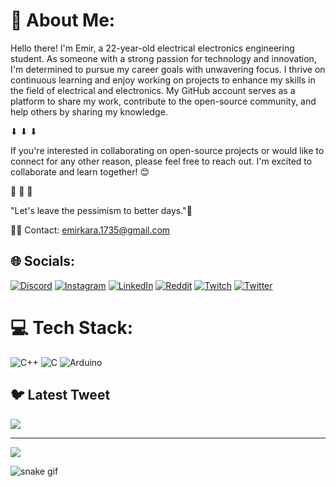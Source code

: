# 🐙 About Me:
  
Hello there! I'm Emir, a 22-year-old electrical electronics engineering student. As someone with a strong passion for technology and innovation, I'm determined to pursue my career goals with unwavering focus. I thrive on continuous learning and enjoy working on projects to enhance my skills in the field of electrical and electronics. My GitHub account serves as a platform to share my work, contribute to the open-source community, and help others by sharing my knowledge.

⬇ ⬇ ⬇

If you're interested in collaborating on open-source projects or would like to connect for any other reason, please feel free to reach out. I'm excited to collaborate and learn together! 😊

🐙           🐙           🐙     

"Let's leave the pessimism to better days."🍻


 
🙋‍♂️  Contact: emirkara.1735@gmail.com 

## 🌐 Socials:
[![Discord](https://img.shields.io/badge/Discord-%237289DA.svg?logo=discord&logoColor=white)](https://discord.gg/#2422) [![Instagram](https://img.shields.io/badge/Instagram-%23E4405F.svg?logo=Instagram&logoColor=white)](https://instagram.com/emiiirkara) [![LinkedIn](https://img.shields.io/badge/LinkedIn-%230077B5.svg?logo=linkedin&logoColor=white)](https://linkedin.com/in/emir-kara-a2a042203/) [![Reddit](https://img.shields.io/badge/Reddit-%23FF4500.svg?logo=Reddit&logoColor=white)](https://reddit.com/user/itshey1) [![Twitch](https://img.shields.io/badge/Twitch-%239146FF.svg?logo=Twitch&logoColor=white)](https://twitch.tv/heygenstein) [![Twitter](https://img.shields.io/badge/Twitter-%231DA1F2.svg?logo=Twitter&logoColor=white)](https://twitter.com/emirdiyebilirsn) 

# 💻 Tech Stack:
![C++](https://img.shields.io/badge/c++-%2300599C.svg?style=for-the-badge&logo=c%2B%2B&logoColor=white) ![C](https://img.shields.io/badge/c-%2300599C.svg?style=for-the-badge&logo=c&logoColor=white) ![Arduino](https://img.shields.io/badge/-Arduino-00979D?style=for-the-badge&logo=Arduino&logoColor=white)


## 🐦 Latest Tweet
[![](https://gtce.itsvg.in/api?username=emirdiyebilirsn)](https://github.com/VishwaGauravIn/github-twitter-card-embed)

---
[![](https://visitcount.itsvg.in/api?id=heygenstein&icon=0&color=0)](https://visitcount.itsvg.in)

<!-- Proudly created with GPRM ( https://gprm.itsvg.in ) -->


![snake gif](https://github.com/heygenstein/heygenstein/blob/output/github-contribution-grid-snake.gif)
